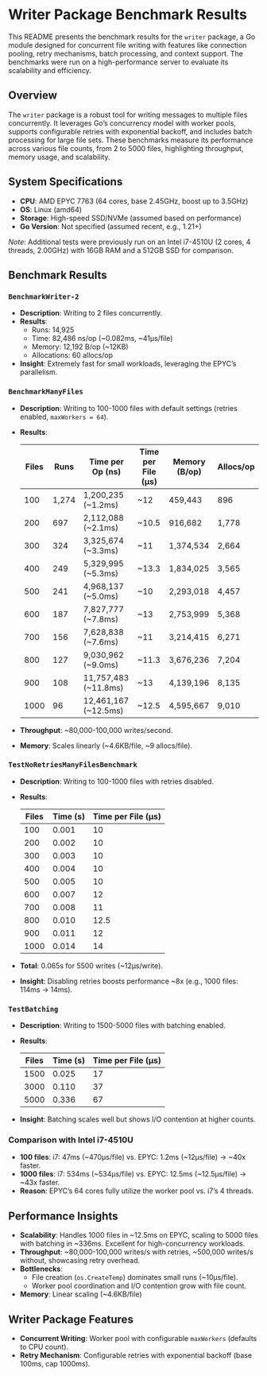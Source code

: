 # Writer Package Benchmark Results

This README presents the benchmark results for the `writer` package, a Go module designed for concurrent file writing with features like connection pooling, retry mechanisms, batch processing, and context support. The benchmarks were run on a high-performance server to evaluate its scalability and efficiency.

## Overview

The `writer` package is a robust tool for writing messages to multiple files concurrently. It leverages Go’s concurrency model with worker pools, supports configurable retries with exponential backoff, and includes batch processing for large file sets. These benchmarks measure its performance across various file counts, from 2 to 5000 files, highlighting throughput, memory usage, and scalability.

## System Specifications

- **CPU**: AMD EPYC 7763 (64 cores, base 2.45GHz, boost up to 3.5GHz)
- **OS**: Linux (amd64)
- **Storage**: High-speed SSD/NVMe (assumed based on performance)
- **Go Version**: Not specified (assumed recent, e.g., 1.21+)

*Note*: Additional tests were previously run on an Intel i7-4510U (2 cores, 4 threads, 2.00GHz) with 16GB RAM and a 512GB SSD for comparison.

## Benchmark Results

### `BenchmarkWriter-2`

- **Description**: Writing to 2 files concurrently.
- **Results**:
  - Runs: 14,925
  - Time: 82,486 ns/op (~0.082ms, ~41µs/file)
  - Memory: 12,192 B/op (~12KB)
  - Allocations: 60 allocs/op
- **Insight**: Extremely fast for small workloads, leveraging the EPYC’s parallelism.

### `BenchmarkManyFiles`

- **Description**: Writing to 100-1000 files with default settings (retries enabled, `maxWorkers = 64`).
- **Results**:

  | Files | Runs | Time per Op (ns) | Time per File (µs) | Memory (B/op) | Allocs/op |
  |-------|------|------------------|---------------------|---------------|-----------|
  | 100   | 1,274| 1,200,235 (~1.2ms) | ~12               | 459,443       | 896       |
  | 200   | 697  | 2,112,088 (~2.1ms) | ~10.5             | 916,682       | 1,778     |
  | 300   | 324  | 3,325,674 (~3.3ms) | ~11               | 1,374,534     | 2,664     |
  | 400   | 249  | 5,329,995 (~5.3ms) | ~13.3             | 1,834,025     | 3,565     |
  | 500   | 241  | 4,968,137 (~5.0ms) | ~10               | 2,293,018     | 4,457     |
  | 600   | 187  | 7,827,777 (~7.8ms) | ~13               | 2,753,999     | 5,368     |
  | 700   | 156  | 7,628,838 (~7.6ms) | ~11               | 3,214,415     | 6,271     |
  | 800   | 127  | 9,030,962 (~9.0ms) | ~11.3             | 3,676,236     | 7,204     |
  | 900   | 108  | 11,757,483 (~11.8ms)| ~13             | 4,139,196     | 8,135     |
  | 1000  | 96   | 12,461,167 (~12.5ms)| ~12.5           | 4,595,667     | 9,010     |

- **Throughput**: ~80,000-100,000 writes/second.
- **Memory**: Scales linearly (~4.6KB/file, ~9 allocs/file).

### `TestNoRetriesManyFilesBenchmark`

- **Description**: Writing to 100-1000 files with retries disabled.
- **Results**:

  | Files | Time (s) | Time per File (µs) |
  |-------|----------|---------------------|
  | 100   | 0.001    | 10                  |
  | 200   | 0.002    | 10                  |
  | 300   | 0.003    | 10                  |
  | 400   | 0.004    | 10                  |
  | 500   | 0.005    | 10                  |
  | 600   | 0.007    | 12                  |
  | 700   | 0.008    | 11                  |
  | 800   | 0.010    | 12.5                |
  | 900   | 0.011    | 12                  |
  | 1000  | 0.014    | 14                  |

- **Total**: 0.065s for 5500 writes (~12µs/write).
- **Insight**: Disabling retries boosts performance ~8x (e.g., 1000 files: 114ms → 14ms).

### `TestBatching`

- **Description**: Writing to 1500-5000 files with batching enabled.
- **Results**:

  | Files | Time (s) | Time per File (µs) |
  |-------|----------|---------------------|
  | 1500  | 0.025    | 17                  |
  | 3000  | 0.110    | 37                  |
  | 5000  | 0.336    | 67                  |

- **Insight**: Batching scales well but shows I/O contention at higher counts.

### Comparison with Intel i7-4510U

- **100 files**: i7: 47ms (~470µs/file) vs. EPYC: 1.2ms (~12µs/file) → ~40x faster.
- **1000 files**: i7: 534ms (~534µs/file) vs. EPYC: 12.5ms (~12.5µs/file) → ~43x faster.
- **Reason**: EPYC’s 64 cores fully utilize the worker pool vs. i7’s 4 threads.

## Performance Insights

- **Scalability**: Handles 1000 files in ~12.5ms on EPYC, scaling to 5000 files with batching in ~336ms. Excellent for high-concurrency workloads.
- **Throughput**: ~80,000-100,000 writes/s with retries, ~500,000 writes/s without, showcasing retry overhead.
- **Bottlenecks**:
  - File creation (`os.CreateTemp`) dominates small runs (~10µs/file).
  - Worker pool coordination and I/O contention grow with file count.
- **Memory**: Linear scaling (~4.6KB/file)

## Writer Package Features

- **Concurrent Writing**: Worker pool with configurable `maxWorkers` (defaults to CPU count).
- **Retry Mechanism**: Configurable retries with exponential backoff (base 100ms, cap 1000ms).
